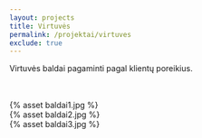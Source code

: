 ```yaml
---
layout: projects
title: Virtuvės
permalink: /projektai/virtuves
exclude: true
---
```


<div class="row">
    <div class="col-lg-12">
        <p>Virtuvės baldai pagaminti pagal klientų poreikius.</p>
    </div>
    <br />
    <br />
    <div class="col-lg-4 col-xs-6">
        {% asset baldai1.jpg %}
    </div>
    <div class="col-lg-4 col-xs-6">
        {% asset baldai2.jpg %}
    </div>
    <div class="col-lg-4 col-xs-6">
        {% asset baldai3.jpg %}
    </div>
</div>

<script src="https://unpkg.com/masonry-layout@4.2.2/dist/masonry.pkgd.min.js"></script>

